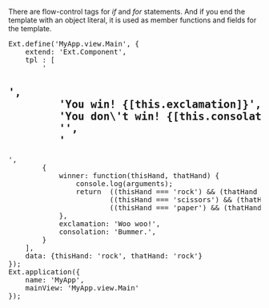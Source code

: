 
There are flow-control tags for *if* and *for* statements. And if you end the template
with an object literal, it is used as member functions and fields for the template.

<pre class="runnable">
Ext.define('MyApp.view.Main', {
    extend: 'Ext.Component',
    tpl : [
        '<h2>',
        '<tpl if="this.winner(thisHand, thatHand)">You win! {[this.exclamation]}',
        '<tpl else>You don\'t win! {[this.consolation]}',
        '</tpl>',
        '</h2>', 
        { 
            winner: function(thisHand, thatHand) {
                console.log(arguments);
                return  ((thisHand === 'rock') && (thatHand === 'scissors')) ||
                        ((thisHand === 'scissors') && (thatHand === 'paper')) ||
                        ((thisHand === 'paper') && (thatHand === 'rock'));
            },
            exclamation: 'Woo woo!',
            consolation: 'Bummer.',
        }
    ],
    data: {thisHand: 'rock', thatHand: 'rock'}
});
Ext.application({
    name: 'MyApp',
    mainView: 'MyApp.view.Main'
});


</pre>



